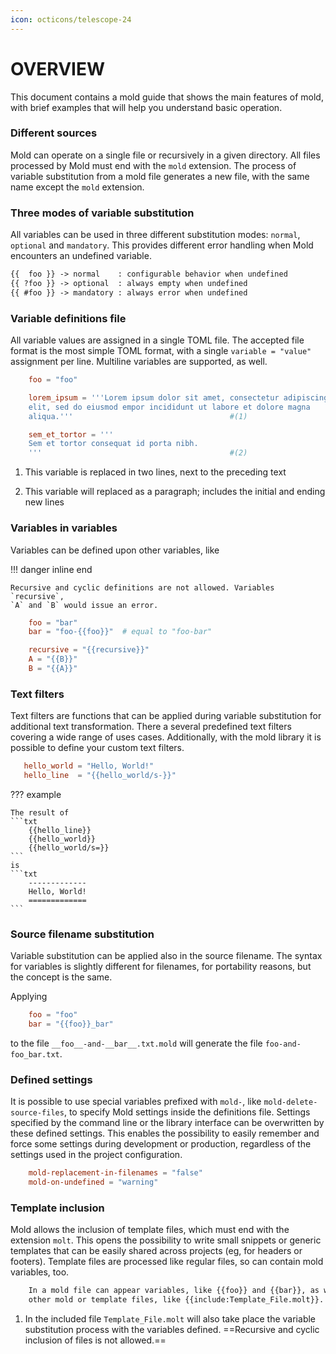 ```yaml
---
icon: octicons/telescope-24
---
```


# OVERVIEW

This document contains a mold guide that shows the main features of mold, with
brief examples that will help you understand basic operation.

### Different sources

Mold can operate on a single file or recursively in a given directory. All
files processed by Mold must end with the `mold` extension. The process of
variable substitution from a mold file generates a new file, with the same
name except the `mold` extension.

### Three modes of variable substitution

All variables can be used in three different substitution modes: `normal`,
`optional` and `mandatory`. This provides different error handling when Mold
encounters an undefined variable.

```txt title="substitution modes"
{{  foo }} -> normal    : configurable behavior when undefined
{{ ?foo }} -> optional  : always empty when undefined
{{ #foo }} -> mandatory : always error when undefined
```

### Variable definitions file

All variable values are assigned in a single TOML file. The accepted file
format is the most simple TOML format, with a single `variable = "value"`
assignment per line. Multiline variables are supported, as well.

```toml title="variable definitions (toml file)"
    foo = "foo"

    lorem_ipsum = '''Lorem ipsum dolor sit amet, consectetur adipiscing
    elit, sed do eiusmod empor incididunt ut labore et dolore magna
    aliqua.'''                                   #(1)

    sem_et_tortor = '''
    Sem et tortor consequat id porta nibh.
    '''                                          #(2)
```

1. This variable is replaced in two lines, next to the preceding text

2. This variable will replaced as a paragraph; includes the initial and ending
   new lines


### Variables in variables

Variables can be defined upon other variables, like

!!! danger inline end

    Recursive and cyclic definitions are not allowed. Variables `recursive`,
    `A` and `B` would issue an error.

```toml
    foo = "bar"
    bar = "foo-{{foo}}"  # equal to "foo-bar"

    recursive = "{{recursive}}"
    A = "{{B}}"
    B = "{{A}}"
```

### Text filters

Text filters are functions that can be applied during variable substitution
for additional text transformation. There a several predefined text filters
covering a wide range of uses cases. Additionally, with the mold library it is
possible to define your custom text filters.

```toml title="text filters"
   hello_world = "Hello, World!"
   hello_line  = "{{hello_world/s-}}"
```

??? example

    The result of
    ```txt
        {{hello_line}}
        {{hello_world}}
        {{hello_world/s=}}
    ```
    is
    ```txt
        -------------
        Hello, World!
        =============
    ```

### Source filename substitution

Variable substitution can be applied also in the source filename. The syntax
for variables is slightly different for filenames, for portability reasons,
but the concept is the same.

Applying

```toml
    foo = "foo"
    bar = "{{foo}}_bar"
```

to the file `__foo__-and-__bar__.txt.mold` will generate the file
`foo-and-foo_bar.txt`.

### Defined settings

It is possible to use special variables prefixed with `mold-`, like
`mold-delete-source-files`, to specify Mold settings inside the definitions
file. Settings specified by the command line or the library interface can be
overwritten by these defined settings. This enables the possibility to easily
remember and force some settings during development or production, regardless
of the settings used in the project configuration.

```toml title="defined settings"
    mold-replacement-in-filenames = "false"
    mold-on-undefined = "warning"
```

### Template inclusion

Mold allows the inclusion of template files, which must end with the extension
`molt`. This opens the possibility to write small snippets or generic
templates that can be easily shared across projects (eg, for headers or
footers). Template files are processed like regular files, so can contain mold
variables, too.

```sh title="template inclusion"
    In a mold file can appear variables, like {{foo}} and {{bar}}, as well as
    other mold or template files, like {{include:Template_File.molt}}.  #(1)
```

1. In the included file `Template_File.molt` will also take place the variable
   substitution process with the variables defined. ==Recursive and cyclic
   inclusion of files is not allowed.==
